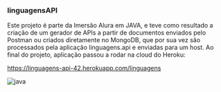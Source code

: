  ### linguagensAPI

Este projeto é parte da Imersão Alura em JAVA, e teve como resultado a criação de um gerador de APIs a partir de documentos enviados pelo Postman ou criados diretamente no MongoDB, que por sua vez são processados pela aplicação linguagens.api e enviadas para um host. Ao final do projeto, aplicação passou a rodar na cloud do Heroku: 

https://linguagens-api-42.herokuapp.com/linguagens

![java](https://img.shields.io/badge/Java-ED8B00?style=for-the-badge&logo=java&logoColor=white)
